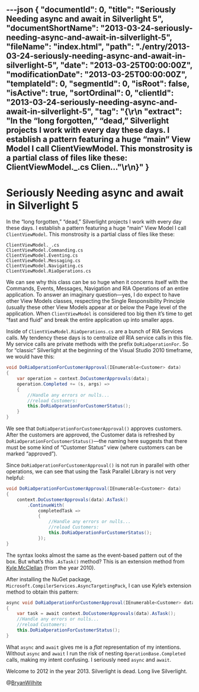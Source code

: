 ---json
{
  "documentId": 0,
  "title": "Seriously Needing async and await in Silverlight 5",
  "documentShortName": "2013-03-24-seriously-needing-async-and-await-in-silverlight-5",
  "fileName": "index.html",
  "path": "./entry/2013-03-24-seriously-needing-async-and-await-in-silverlight-5",
  "date": "2013-03-25T00:00:00Z",
  "modificationDate": "2013-03-25T00:00:00Z",
  "templateId": 0,
  "segmentId": 0,
  "isRoot": false,
  "isActive": true,
  "sortOrdinal": 0,
  "clientId": "2013-03-24-seriously-needing-async-and-await-in-silverlight-5",
  "tag": "{\r\n  \"extract\": \"In the “long forgotten,” “dead,” Silverlight projects I work with every day these days. I establish a pattern featuring a huge “main” View Model I call ClientViewModel. This monstrosity is a partial class of files like these:  ClientViewModel._.cs  Clien...\"\r\n}"
}
---

# Seriously Needing async and await in Silverlight 5

In the “long forgotten,” “dead,” Silverlight projects I work with every day these days. I establish a pattern featuring a huge “main” View Model I call `ClientViewModel`. This monstrosity is a partial class of files like these:

```console
ClientViewModel._.cs
ClientViewModel.Commanding.cs
ClientViewModel.Eventing.cs
ClientViewModel.Messaging.cs
ClientViewModel.Navigating.cs
ClientViewModel.RiaOperations.cs
```

We can see why this class can be so huge when it concerns itself with the Commands, Events, Messages, Navigation and RIA Operations of an entire application. To answer an imaginary question—yes, I do expect to have other View Models classes, respecting the Single Responsibility Principle (usually these other View Models appear at or below the Page level of the application. When `ClientViewModel` is considered too big then it’s time to get “fast and fluid” and break the entire application up into smaller apps.

Inside of `ClientViewModel.RiaOperations.cs` are a bunch of RIA Services calls. My tendency these days is to centralize *all* RIA service calls in this file. My service calls are private methods with the prefix `DoRiaOperationFor`. So for “classic” Silverlight at the beginning of the Visual Studio 2010 timeframe, we would have this:

```c#
void DoRiaOperationForCustomerApproval(IEnumerable<Customer> data)
{
    var operation = context.DoCustomerApprovals(data);
    operation.Completed += (s, args) =>
    {
        //Handle any errors or nulls...
        //reload Customers:
        this.DoRiaOperationForCustomerStatus();
    }
}
```

We see that `DoRiaOperationForCustomerApproval()` approves customers. After the customers are approved, the Customer data is refreshed by `DoRiaOperationForCustomerStatus()`—the naming here suggests that there must be some kind of “Customer Status” view (where customers can be marked “approved”).

Since `DoRiaOperationForCustomerApproval()` is not run in parallel with other operations, we can see that using the Task Parallel Library is not very helpful:

```c#
void DoRiaOperationForCustomerApproval(IEnumerable<Customer> data)
{
    context.DoCustomerApprovals(data).AsTask()
        .ContinueWith(
            completedTask =>
            {
                //Handle any errors or nulls...
                //reload Customers:
                this.DoRiaOperationForCustomerStatus();
            });
}
```

The syntax looks almost the same as the event-based pattern out of the box. But what’s this `.AsTask()` method? This is an extension method from [Kyle McClellan](http://blogs.msdn.com/b/kylemc/archive/2010/11/02/using-the-visual-studio-async-ctp-with-ria-services.aspx) (from the year 2010).

After installing the NuGet package, `Microsoft.CompilerServices.AsyncTargetingPack`, I can use Kyle’s extension method to obtain this pattern:

```c#
async void DoRiaOperationForCustomerApproval(IEnumerable<Customer> data)
{
    var task = await context.DoCustomerApprovals(data).AsTask();
    //Handle any errors or nulls...
    //reload Customers:
    this.DoRiaOperationForCustomerStatus();
}
```

What `async` and `await` gives me is a *flat* representation of my intentions. Without `async` and `await` I run the risk of nesting `OperationBase.Completed` calls, making my intent confusing. I seriously need `async` and `await`.

Welcome to 2012 in the year 2013. Silverlight is dead. Long live Silverlight.

@[BryanWilhite](https://twitter.com/BryanWilhite)
